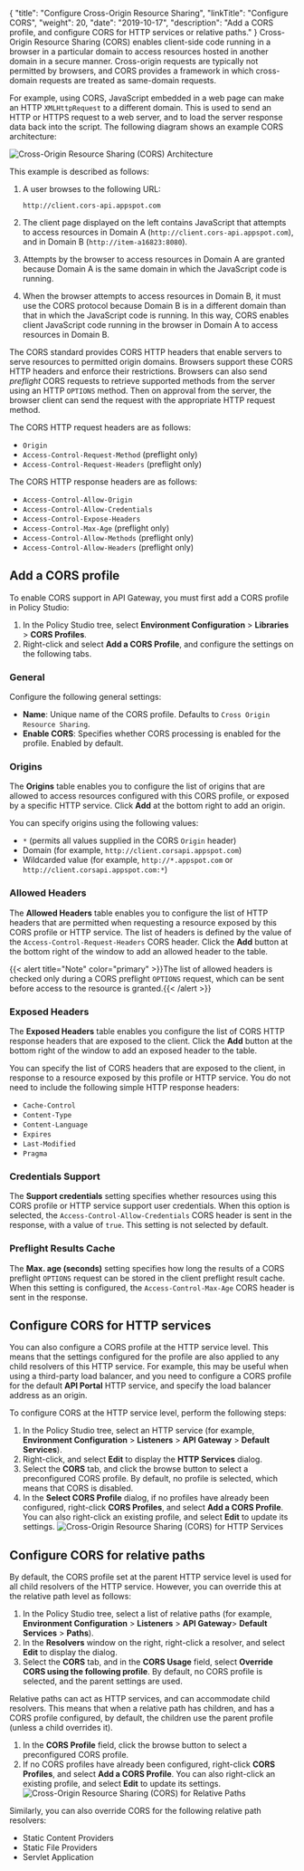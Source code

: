 {
"title": "Configure Cross-Origin Resource Sharing",
  "linkTitle": "Configure CORS",
  "weight": 20,
  "date": "2019-10-17",
  "description": "Add a CORS profile, and configure CORS for HTTP services or relative paths."
}
Cross-Origin Resource Sharing (CORS) enables client-side code running in a browser in a particular domain to access resources hosted in another domain in a secure manner. Cross-origin requests are typically not permitted by browsers, and CORS provides a framework in which cross-domain requests are treated as same-domain requests.

For example, using CORS, JavaScript embedded in a web page can make an HTTP `XMLHttpRequest` to a different domain. This is used to send an HTTP or HTTPS request to a web server, and to load the server response data back into the script. The following diagram shows an example CORS architecture:

![Cross-Origin Resource Sharing (CORS) Architecture](/Images/docbook/images/cors/cors_overview.png)

This example is described as follows:

1. A user browses to the following URL:

   ```
   http://client.cors-api.appspot.com
   ```
2. The client page displayed on the left contains JavaScript that attempts to access resources in Domain A (`http://client.cors-api.appspot.com`), and in Domain B (`http://item-a16823:8080`).
3. Attempts by the browser to access resources in Domain A are granted because Domain A is the same domain in which the JavaScript code is running.
4. When the browser attempts to access resources in Domain B, it must use the CORS protocol because Domain B is in a different domain than that in which the JavaScript code is running. In this way, CORS enables client JavaScript code running in the browser in Domain A to access resources in Domain B.

The CORS standard provides CORS HTTP headers that enable servers to serve resources to permitted origin domains. Browsers support these CORS HTTP headers and enforce their restrictions. Browsers can also send *preflight* CORS requests to retrieve supported methods from the server using an HTTP `OPTIONS` method. Then on approval from the server, the browser client can send the request with the appropriate HTTP request method.

The CORS HTTP request headers are as follows:

* `Origin`
* `Access-Control-Request-Method`   (preflight only)
* `Access-Control-Request-Headers`   (preflight only)

The CORS HTTP response headers are as follows:

* `Access-Control-Allow-Origin`
* `Access-Control-Allow-Credentials`
* `Access-Control-Expose-Headers`
* `Access-Control-Max-Age`   (preflight only)
* `Access-Control-Allow-Methods`   (preflight only)
* `Access-Control-Allow-Headers`   (preflight only)

## Add a CORS profile

To enable CORS support in API Gateway, you must first add a CORS profile in Policy Studio:

1. In the Policy Studio tree, select **Environment Configuration** > **Libraries** > **CORS Profiles**.
2. Right-click and select **Add a CORS Profile**, and configure the settings on the following tabs.

### General

Configure the following general settings:

* **Name**:   Unique name of the CORS profile. Defaults to `Cross Origin Resource Sharing`.
* **Enable CORS**:   Specifies whether CORS processing is enabled for the profile. Enabled by default.

### Origins

The **Origins** table enables you to configure the list of origins that are allowed to access resources configured with this CORS profile, or exposed by a specific HTTP service. Click **Add** at the bottom right to add an origin.

You can specify origins using the following values:

* `*`   (permits all values supplied in the CORS `Origin`   header)
* Domain (for example, `http://client.corsapi.appspot.com`)
* Wildcarded value (for example, `http://*.appspot.com`   or `http://client.corsapi.appspot.com:*`)

### Allowed Headers

The **Allowed Headers** table enables you to configure the list of HTTP headers that are permitted when requesting a resource exposed by this CORS profile or HTTP service. The list of headers is defined by the value of the `Access-Control-Request-Headers` CORS header. Click the **Add** button at the bottom right of the window to add an allowed header to the table.

{{< alert title="Note" color="primary" >}}The list of allowed headers is checked only during a CORS preflight `OPTIONS`
request, which can be sent before access to the resource is granted.{{< /alert >}}

### Exposed Headers

The **Exposed Headers** table enables you configure the list of CORS HTTP response headers that are exposed to the client. Click the **Add** button at the bottom right of the window to add an exposed header to the table.

You can specify the list of CORS headers that are exposed to the client, in response to a resource exposed by this profile or HTTP service. You do not need to include the following simple HTTP response headers:

* `Cache-Control`
* `Content-Type`
* `Content-Language`
* `Expires`
* `Last-Modified`
* `Pragma`

### Credentials Support

The **Support credentials** setting specifies whether resources using this CORS profile or HTTP service support user credentials. When this option is selected, the `Access-Control-Allow-Credentials` CORS header is sent in the response, with a value of `true`. This setting is not selected by default.

### Preflight Results Cache

The **Max. age (seconds)** setting specifies how long the results of a CORS preflight `OPTIONS` request can be stored in the client preflight result cache. When this setting is configured, the `Access-Control-Max-Age` CORS header is sent in the response.

## Configure CORS for HTTP services

You can also configure a CORS profile at the HTTP service level. This means that the settings configured for the profile are also applied to any child resolvers of this HTTP service. For example, this may be useful when using a third-party load balancer, and you need to configure a CORS profile for the default **API Portal** HTTP service, and specify the load balancer address as an origin.

To configure CORS at the HTTP service level, perform the following steps:

1. In the Policy Studio tree, select an HTTP service (for example, **Environment Configuration** > **Listeners** > **API Gateway** > **Default Services**).
2. Right-click, and select **Edit** to display the **HTTP Services** dialog.
3. Select the **CORS** tab, and click the browse button to select a preconfigured CORS profile. By default, no profile is selected, which means that CORS is disabled.
4. In the **Select CORS Profile** dialog, if no profiles have already been configured, right-click **CORS Profiles**, and select **Add a CORS Profile**. You can also right-click an existing profile, and select **Edit** to update its settings. ![Cross-Origin Resource Sharing (CORS) for HTTP Services](/Images/docbook/images/cors/cors_http_service.png)

## Configure CORS for relative paths

By default, the CORS profile set at the parent HTTP service level is used for all child resolvers of the HTTP service. However, you can override this at the relative path level as follows:

1. In the Policy Studio tree, select a list of relative paths (for example, **Environment Configuration** > **Listeners** > **API Gateway**> **Default Services** > **Paths**).
2. In the **Resolvers** window on the right, right-click a resolver, and select **Edit** to display the dialog.
3. Select the **CORS** tab, and in the **CORS Usage** field, select **Override CORS using the following profile**. By default, no CORS profile is selected, and the parent settings are used.

Relative paths can act as HTTP services, and can accommodate child resolvers. This means that when a relative path has children, and has a CORS profile configured, by default, the children use the parent profile (unless a child overrides it).

1. In the **CORS Profile** field, click the browse button to select a preconfigured CORS profile.
2. If no CORS profiles have already been configured, right-click **CORS Profiles**, and select **Add a CORS Profile**. You can also right-click an existing profile, and select **Edit** to update its settings. ![Cross-Origin Resource Sharing (CORS) for Relative Paths](/Images/docbook/images/cors/cors_relative_path.png)

Similarly, you can also override CORS for the following relative path resolvers:

* Static Content Providers
* Static File Providers
* Servlet Application